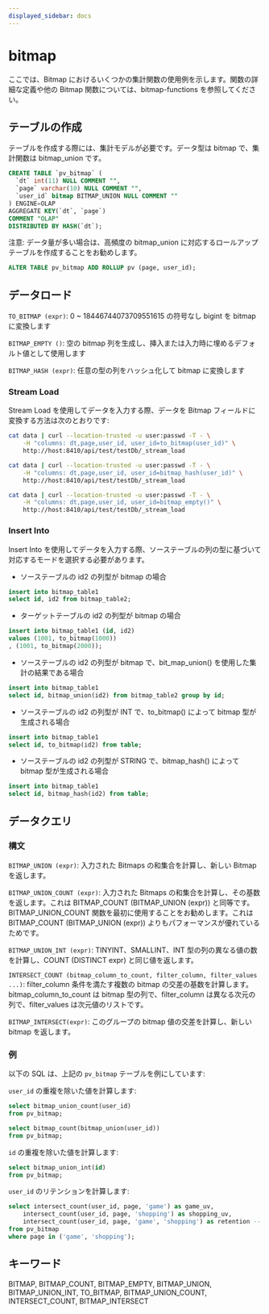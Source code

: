 ```yaml
---
displayed_sidebar: docs
---
```


# bitmap

ここでは、Bitmap におけるいくつかの集計関数の使用例を示します。関数の詳細な定義や他の Bitmap 関数については、bitmap-functions を参照してください。

## テーブルの作成

テーブルを作成する際には、集計モデルが必要です。データ型は bitmap で、集計関数は bitmap_union です。

```SQL
CREATE TABLE `pv_bitmap` (
  `dt` int(11) NULL COMMENT "",
  `page` varchar(10) NULL COMMENT "",
  `user_id` bitmap BITMAP_UNION NULL COMMENT ""
) ENGINE=OLAP
AGGREGATE KEY(`dt`, `page`)
COMMENT "OLAP"
DISTRIBUTED BY HASH(`dt`);
```

注意: データ量が多い場合は、高頻度の bitmap_union に対応するロールアップテーブルを作成することをお勧めします。

```SQL
ALTER TABLE pv_bitmap ADD ROLLUP pv (page, user_id);
```

## データロード

`TO_BITMAP (expr)`: 0 ~ 18446744073709551615 の符号なし bigint を bitmap に変換します

`BITMAP_EMPTY ()`: 空の bitmap 列を生成し、挿入または入力時に埋めるデフォルト値として使用します

`BITMAP_HASH (expr)`: 任意の型の列をハッシュ化して bitmap に変換します

### Stream Load

Stream Load を使用してデータを入力する際、データを Bitmap フィールドに変換する方法は次のとおりです:

```bash
cat data | curl --location-trusted -u user:passwd -T - \
    -H "columns: dt,page,user_id, user_id=to_bitmap(user_id)" \
    http://host:8410/api/test/testDb/_stream_load
```

```bash
cat data | curl --location-trusted -u user:passwd -T - \
    -H "columns: dt,page,user_id, user_id=bitmap_hash(user_id)" \
    http://host:8410/api/test/testDb/_stream_load
```

```bash
cat data | curl --location-trusted -u user:passwd -T - \
    -H "columns: dt,page,user_id, user_id=bitmap_empty()" \
    http://host:8410/api/test/testDb/_stream_load
```

### Insert Into

Insert Into を使用してデータを入力する際、ソーステーブルの列の型に基づいて対応するモードを選択する必要があります。

* ソーステーブルの id2 の列型が bitmap の場合

```SQL
insert into bitmap_table1
select id, id2 from bitmap_table2;
```

* ターゲットテーブルの id2 の列型が bitmap の場合

```SQL
insert into bitmap_table1 (id, id2)
values (1001, to_bitmap(1000))
, (1001, to_bitmap(2000));
```

* ソーステーブルの id2 の列型が bitmap で、bit_map_union() を使用した集計の結果である場合

```SQL
insert into bitmap_table1
select id, bitmap_union(id2) from bitmap_table2 group by id;
```

* ソーステーブルの id2 の列型が INT で、to_bitmap() によって bitmap 型が生成される場合

```SQL
insert into bitmap_table1
select id, to_bitmap(id2) from table;
```

* ソーステーブルの id2 の列型が STRING で、bitmap_hash() によって bitmap 型が生成される場合

```SQL
insert into bitmap_table1
select id, bitmap_hash(id2) from table;
```

## データクエリ

### 構文

`BITMAP_UNION (expr)`: 入力された Bitmaps の和集合を計算し、新しい Bitmap を返します。

`BITMAP_UNION_COUNT (expr)`: 入力された Bitmaps の和集合を計算し、その基数を返します。これは BITMAP_COUNT (BITMAP_UNION (expr)) と同等です。BITMAP_UNION_COUNT 関数を最初に使用することをお勧めします。これは BITMAP_COUNT (BITMAP_UNION (expr)) よりもパフォーマンスが優れているためです。

`BITMAP_UNION_INT (expr)`: TINYINT、SMALLINT、INT 型の列の異なる値の数を計算し、COUNT (DISTINCT expr) と同じ値を返します。

`INTERSECT_COUNT (bitmap_column_to_count, filter_column, filter_values ...)`: filter_column 条件を満たす複数の bitmap の交差の基数を計算します。bitmap_column_to_count は bitmap 型の列で、filter_column は異なる次元の列で、filter_values は次元値のリストです。

`BITMAP_INTERSECT(expr)`: このグループの bitmap 値の交差を計算し、新しい bitmap を返します。

### 例

以下の SQL は、上記の `pv_bitmap` テーブルを例にしています:

`user_id` の重複を除いた値を計算します:

```SQL
select bitmap_union_count(user_id)
from pv_bitmap;

select bitmap_count(bitmap_union(user_id))
from pv_bitmap;
```

`id` の重複を除いた値を計算します:

```SQL
select bitmap_union_int(id)
from pv_bitmap;
```

`user_id` のリテンションを計算します:

```SQL
select intersect_count(user_id, page, 'game') as game_uv,
    intersect_count(user_id, page, 'shopping') as shopping_uv,
    intersect_count(user_id, page, 'game', 'shopping') as retention -- 'game' と 'shopping' ページの両方にアクセスするユーザー数
from pv_bitmap
where page in ('game', 'shopping');
```

## キーワード

BITMAP, BITMAP_COUNT, BITMAP_EMPTY, BITMAP_UNION, BITMAP_UNION_INT, TO_BITMAP, BITMAP_UNION_COUNT, INTERSECT_COUNT, BITMAP_INTERSECT